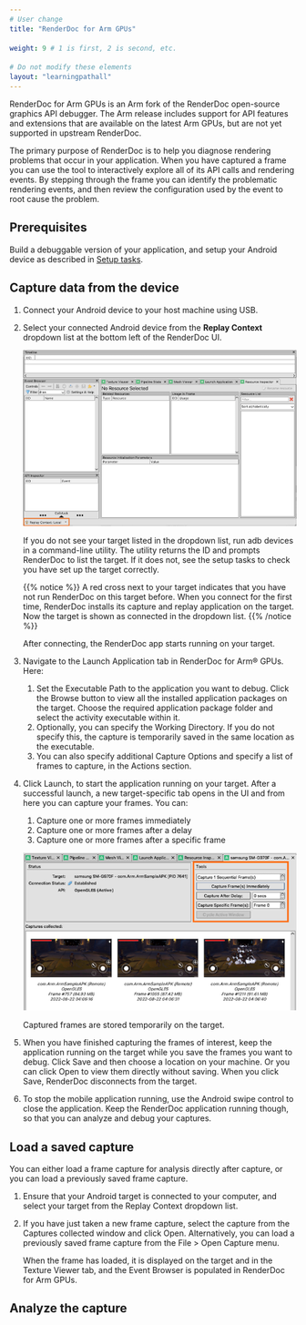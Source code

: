 ```yaml
---
# User change
title: "RenderDoc for Arm GPUs"

weight: 9 # 1 is first, 2 is second, etc.

# Do not modify these elements
layout: "learningpathall"
---
```

RenderDoc for Arm GPUs is an Arm fork of the RenderDoc open-source graphics API debugger. The Arm release includes support for API features and extensions that are available on the latest Arm GPUs, but are not yet supported in upstream RenderDoc.

The primary purpose of RenderDoc is to help you diagnose rendering problems that occur in your application. When you have captured a frame you can use the tool to interactively explore all of its API calls and rendering events. By stepping through the frame you can identify the problematic rendering events, and then review the configuration used by the event to root cause the problem.

## Prerequisites

Build a debuggable version of your application, and setup your Android device as described in [Setup tasks](/learning-paths/smartphones-and-mobile/ams/setup_tasks/).

## Capture data from the device

1. Connect your Android device to your host machine using USB.
1. Select your connected Android device from the **Replay Context** dropdown list at the bottom left of the RenderDoc UI.

    ![Replay Context dropdown location in RenderDoc](images/rd_replay_context.png "Replay Context dropdown location in RenderDoc")

    If you do not see your target listed in the dropdown list, run adb devices in a command-line utility. The utility returns the ID and prompts RenderDoc to list the target. If it does not, see the setup tasks to check you have set up the target correctly.

    {{% notice %}}
    A red cross next to your target indicates that you have not run RenderDoc on this target before. When you connect for the first time, RenderDoc installs its capture and replay application on the target. Now the target is shown as connected in the dropdown list.
    {{% /notice %}}

    After connecting, the RenderDoc app starts running on your target.

1. Navigate to the Launch Application tab in RenderDoc for Arm® GPUs. Here:
    1. Set the Executable Path to the application you want to debug. Click the Browse button to view all the installed application packages on the target. Choose the required application package folder and select the activity executable within it.
    1. Optionally, you can specify the Working Directory. If you do not specify this, the capture is temporarily saved in the same location as the executable.
    1. You can also specify additional Capture Options and specify a list of frames to capture, in the Actions section.

1. Click Launch, to start the application running on your target. After a successful launch, a new target-specific tab opens in the UI and from here you can capture your frames. You can:
    1. Capture one or more frames immediately
    1. Capture one or more frames after a delay
    1. Capture one or more frames after a specific frame

    ![Capture frame controls](images/rd_capture_controls.png "Capture frame controls in RenderDoc")

    Captured frames are stored temporarily on the target.

1. When you have finished capturing the frames of interest, keep the application running on the target while you save the frames you want to debug. Click Save and then choose a location on your machine. Or you can click Open to view them directly without saving. When you click Save, RenderDoc disconnects from the target.

1. To stop the mobile application running, use the Android swipe control to close the application. Keep the RenderDoc application running though, so that you can analyze and debug your captures.

## Load a saved capture

You can either load a frame capture for analysis directly after capture, or you can load a previously saved frame capture.

1. Ensure that your Android target is connected to your computer, and select your target from the Replay Context dropdown list.

1. If you have just taken a new frame capture, select the capture from the Captures collected window and click Open. Alternatively, you can load a previously saved frame capture from the File > Open Capture menu.

    When the frame has loaded, it is displayed on the target and in the Texture Viewer tab, and the Event Browser is populated in RenderDoc for Arm GPUs.

## Analyze the capture



